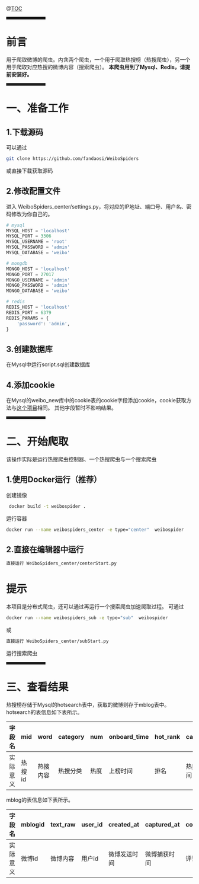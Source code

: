 
@[TOC](目录)


<hr style=" border:solid; width:100px; height:1px;" color=#000000 size=1">


# 前言

用于爬取微博的爬虫。内含两个爬虫，一个用于爬取热搜榜（热搜爬虫），另一个用于爬取对应热搜的微博内容（搜索爬虫）。
**本爬虫用到了Mysql、Redis，请提前安装好。**

<hr style=" border:solid; width:100px; height:1px;" color=#000000 size=1">

# 一、准备工作

## 1.下载源码

可以通过

```bash
git clone https://github.com/fandaosi/WeiboSpiders
```

或直接下载获取源码

## 2.修改配置文件

进入 WeiboSpiders_center/settings.py，将对应的IP地址、端口号、用户名、密码修改为你自己的。

```python
# mysql
MYSQL_HOST = 'localhost'
MYSQL_PORT = 3306
MYSQL_USERNAME = 'root'
MYSQL_PASSWORD = 'admin'
MYSQL_DATABASE = 'weibo'

# mongdb
MONGO_HOST = 'localhost'
MONGO_PORT = 27017
MONGO_USERNAME = 'admin'
MONGO_PASSWORD = 'admin'
MONGO_DATABASE = 'weibo'

# redis
REDIS_HOST = 'localhost'
REDIS_PORT = 6379
REDIS_PARAMS = {
    'password': 'admin',
}
```

## 3.创建数据库

在Mysql中运行script.sql创建数据库

## 4.添加cookie

在Mysql的weibo_new库中的cookie表的cookie字段添加cookie，cookie获取方法与[这个项目](https://github.com/dataabc/weiboSpider/blob/master/docs/cookie.md)相同。
其他字段暂时不影响结果。
<hr style=" border:solid; width:100px; height:1px;" color=#000000 size=1">

# 二、开始爬取

该操作实际是运行热搜爬虫控制器、一个热搜爬虫与一个搜索爬虫

## 1.使用Docker运行（推荐）

创建镜像

```bash
 docker build -t weibospider .
```

 运行容器

```bash
docker run --name weibospiders_center -e type="center"  weibospider
```


## 2.直接在编辑器中运行

```bash
直接运行 WeiboSpiders_center/centerStart.py
```


# 提示

本项目是分布式爬虫，还可以通过再运行一个搜索爬虫加速爬取过程。
可通过

```bash
docker run --name weibospiders_sub -e type="sub"  weibospider
```

或

```bash
直接运行 WeiboSpiders_center/subStart.py
```

运行搜索爬虫
<hr style=" border:solid; width:100px; height:1px;" color=#000000 size=1">

# 三、查看结果

热搜榜存储于Mysql的hotsearch表中，获取的微博则存于mblog表中。
hotsearch的表信息如下表所示。

| 字段名   |   mid   |   word   |   category   |   num   |   onboard_time   |   hot_rank   |   captured_at   |
| -------- | ---- | ---- | ---- | ---- | ---- | ---- | ---- |
| 实际意义 |   热搜id   |   热搜内容   |   热搜分类   |   热度   |   上榜时间   |   排名   |   热搜捕获时间   |

mblog的表信息如下表所示。

| 字段名   |   mblogid   |   text_raw   |   user_id   |   created_at   |   captured_at   |   comments_count   |   reposts_count   |   screen_name   |   attitudes_count   |keyword|
| -------- | ---- | ---- | ---- | ---- | ---- | ---- | ---- | ---- | ---- |---- |
| 实际意义 |   微博id   |   微博内容   |   用户id   |   微博发送时间   |   微博捕获时间   |   评论数   |   转发数   |   用户名   |   点赞数   |  捕获时关联的热搜  |